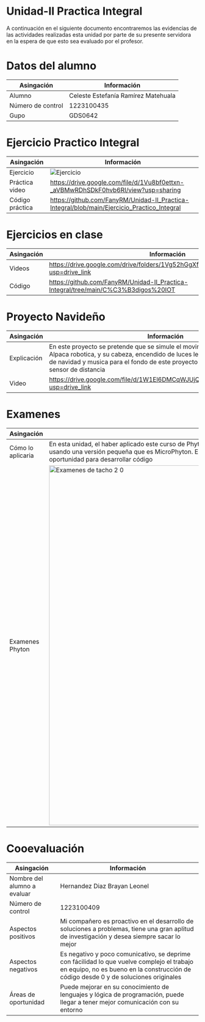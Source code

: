 # Unidad-II Practica Integral
A continuación en el siguiente documento encontraremos las evidencias de las actividades realizadas esta unidad por parte de su presente servidora en la espera de que esto sea evaluado por el profesor.


# Datos del alumno
| Asingación | Información |
|--|--|
| Alumno | Celeste Estefanía Ramírez Matehuala |
| Número de control | 1223100435 |
| Gupo | GDS0642 |


# Ejercicio Practico Integral
| Asingación | Información |
|--|--|
| Ejercicio | ![Ejercicio](https://github.com/user-attachments/assets/bcb5fd4c-8c51-45f7-84a8-1b106c80a211)|
| Práctica video | https://drive.google.com/file/d/1Vu8bf0ettxn-_aVBMwRDhSDkF0hvb6RI/view?usp=sharing |
| Código práctica | https://github.com/FanyRM/Unidad-II_Practica-Integral/blob/main/Ejercicio_Practico_Integral |


# Ejercicios en clase
| Asingación | Información |
|--|--|
| Videos | https://drive.google.com/drive/folders/1Vg52hGgXfoQ5zpYNFCtLAtxAqX_tDwXe?usp=drive_link |
| Código | https://github.com/FanyRM/Unidad-II_Practica-Integral/tree/main/C%C3%B3digos%20IOT |


# Proyecto Navideño
| Asingación | Información |
|--|--|
| Explicación | En este proyecto se pretende que se simule el movimiento de las patas de una Alpaca robotica, y su cabeza, encendido de luces led para una serie en el arbol de navidad y musica para el fondo de este proyecto teniendo como activador un sensor de distancia |
| Video | https://drive.google.com/file/d/1W1El6DMCqWJUjQBbjjHQjIiACA5wWXpn/view?usp=drive_link |


# Examenes
| Asingación | Información |
|--|--|
| Cómo lo aplicaria | En esta unidad, el haber aplicado este curso de Phyton me facilita el conocimiento para aplicarlo en mi proyecto navideño, usando una versión pequeña que es MicroPhyton. Es un lenguaje fácil y aunque tiene su chiste tiene una gran area de oportunidad para desarrollar código |
| Examenes Phyton | <img width="942" alt="Examenes de tacho 2 0" src="https://github.com/user-attachments/assets/eec177b1-0733-42cc-a146-5cfaf695bdb0">|

# Cooevaluación
| Asingación | Información |
|--|--|
| Nombre del alumno  a evaluar | Hernandez Diaz Brayan Leonel |
| Número de control | 1223100409 |
| Aspectos positivos | Mi compañero es proactivo en el desarrollo de soluciones a problemas, tiene una gran aplitud de investigación y desea siempre sacar lo mejor |
| Aspectos negativos | Es negativo y poco comunicativo, se deprime con fácilidad lo que vuelve complejo el trabajo en equipo, no es bueno en la construcción de código desde 0 y de soluciones originales |
| Áreas de oportunidad | Puede mejorar en su conocimiento de lenguajes y lógica de programación, puede llegar a tener mejor comunicación con su entorno |
